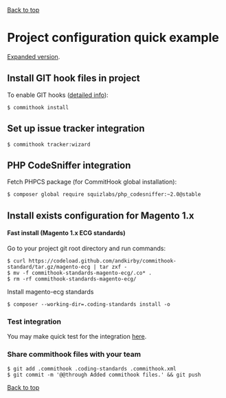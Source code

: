 [Back to top](../README.md)

# Project configuration quick example

[Expanded version](example-wizard.md).

## Install GIT hook files in project
To enable GIT hooks ([detailed info](hooks-installation.md)):
```
$ commithook install
```

## Set up issue tracker integration
```
$ commithook tracker:wizard
```

## PHP CodeSniffer integration

Fetch PHPCS package (for CommitHook global installation):
```
$ composer global require squizlabs/php_codesniffer:~2.0@stable
```

## Install exists configuration for Magento 1.x
#### Fast install (Magento 1.x ECG standards)
Go to your project git root directory and run commands:
```
$ curl https://codeload.github.com/andkirby/commithook-standard/tar.gz/magento-ecg | tar zxf -
$ mv -f commithook-standards-magento-ecg/.co* .
$ rm -rf commithook-standards-magento-ecg/
```

Install magento-ecg standards
```
$ composer --working-dir=.coding-standards install -o
```

### Test integration
You may make quick test for the integration [here](test-code.md).

### Share commithook files with your team
```
$ git add .commithook .coding-standards .commithook.xml
$ git commit -m '@@through Added commithook files.' && git push
```

[Back to top](../README.md)
